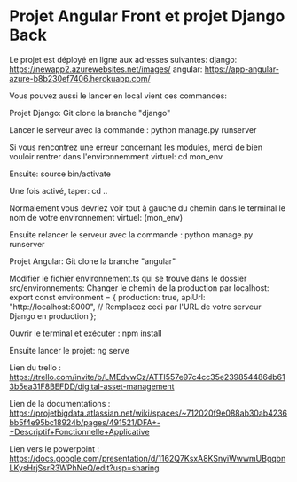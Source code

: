 # Projet Angular Front et projet Django Back
Le projet est déployé en ligne aux adresses suivantes:
django: https://newapp2.azurewebsites.net/images/
angular: https://app-angular-azure-b8b230ef7406.herokuapp.com/

Vous pouvez aussi le lancer en local vient ces commandes:

Projet Django:
Git clone la branche "django"

Lancer le serveur avec la commande : 
python manage.py runserver

Si vous rencontrez une erreur concernant les modules, merci de bien vouloir rentrer dans l'environnemment virtuel:
cd mon_env

Ensuite:
source bin/activate

Une fois activé, taper:
cd ..

Normalement vous devriez voir tout à gauche du chemin dans le terminal le nom de votre environnement virtuel:
(mon_env)

Ensuite relancer le serveur avec la commande : 
python manage.py runserver


Projet Angular: 
Git clone la branche "angular"

Modifier le fichier environnement.ts qui se trouve dans le dossier src/environnements:
Changer le chemin de la production par localhost:
export const environment = {
  production: true,
  apiUrl: "http://localhost:8000", // Remplacez ceci par l'URL de votre serveur Django en production
};

Ouvrir le terminal et exécuter : 
npm install

Ensuite lancer le projet: 
ng serve

Lien du trello : https://trello.com/invite/b/LMEdvwCz/ATTI557e97c4cc35e239854486db613b5ea31F8BEFDD/digital-asset-management

Lien de la documentations : https://projetbigdata.atlassian.net/wiki/spaces/~712020f9e088ab30ab4236bb5f4e95bc18924b/pages/491521/DFA+-+Descriptif+Fonctionnelle+Applicative

Lien vers le powerpoint : 
https://docs.google.com/presentation/d/1162Q7KsxA8KSnyiWwwmUBgqbnLKysHrjSsrR3WPhNeQ/edit?usp=sharing
